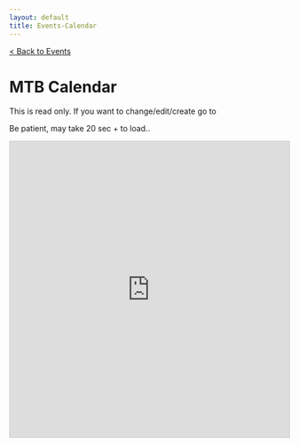 ```yaml
---
layout: default
title: Events-Calendar
---
```

<a href="{% link _docs/services/events.md %}" role="button" class="btn btn-success btn-large">< Back to Events</a>

<h1> MTB Calendar</h1>
<p>This is read only. If you want to change/edit/create go to</p>
<p>Be patient, may take 20 sec + to load..</p>

<iframe class="airtable-embed" src="https://airtable.com/embed/shrBSmLOgJHQrQrD0?backgroundColor=cyan&viewControls=on" frameborder="0" onmousewheel="" width="100%" height="533" style="background: transparent; border: 1px solid #ccc;"></iframe>